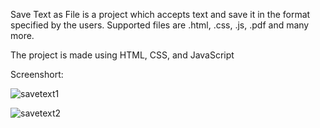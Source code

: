 Save Text as File is a project which accepts text and save it in the format specified by the users. Supported files are .html, .css, .js, .pdf and many more.

The project is made using HTML, CSS, and JavaScript

Screenshort:

![savetext1](https://user-images.githubusercontent.com/101787864/218263368-aa424932-2700-4ca7-9a70-1b7d916db6ae.jpg)

![savetext2](https://user-images.githubusercontent.com/101787864/218263377-e680f5d7-3a44-4133-bb30-c7b51ff583a7.jpg)
